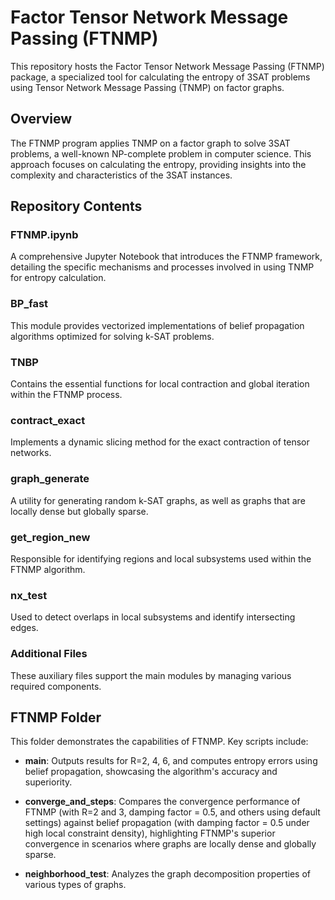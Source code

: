 

# Factor Tensor Network Message Passing (FTNMP)

This repository hosts the Factor Tensor Network Message Passing (FTNMP) package, a specialized tool for calculating the entropy of 3SAT problems using Tensor Network Message Passing (TNMP) on factor graphs.

## Overview

The FTNMP program applies TNMP on a factor graph to solve 3SAT problems, a well-known NP-complete problem in computer science. This approach focuses on calculating the entropy, providing insights into the complexity and characteristics of the 3SAT instances.

## Repository Contents

### FTNMP.ipynb
A comprehensive Jupyter Notebook that introduces the FTNMP framework, detailing the specific mechanisms and processes involved in using TNMP for entropy calculation.

### BP_fast
This module provides vectorized implementations of belief propagation algorithms optimized for solving k-SAT problems.

### TNBP
Contains the essential functions for local contraction and global iteration within the FTNMP process.

### contract_exact
Implements a dynamic slicing method for the exact contraction of tensor networks.

### graph_generate
A utility for generating random k-SAT graphs, as well as graphs that are locally dense but globally sparse.

### get_region_new
Responsible for identifying regions and local subsystems used within the FTNMP algorithm.

### nx_test
Used to detect overlaps in local subsystems and identify intersecting edges.

### Additional Files
These auxiliary files support the main modules by managing various required components.

## FTNMP Folder
This folder demonstrates the capabilities of FTNMP. Key scripts include:

- **main**: Outputs results for R=2, 4, 6, and computes entropy errors using belief propagation, showcasing the algorithm's accuracy and superiority.
  
- **converge_and_steps**: Compares the convergence performance of FTNMP (with R=2 and 3, damping factor = 0.5, and others using default settings) against belief propagation (with damping factor = 0.5 under high local constraint density), highlighting FTNMP's superior convergence in scenarios where graphs are locally dense and globally sparse.
  
- **neighborhood_test**: Analyzes the graph decomposition properties of various types of graphs.

